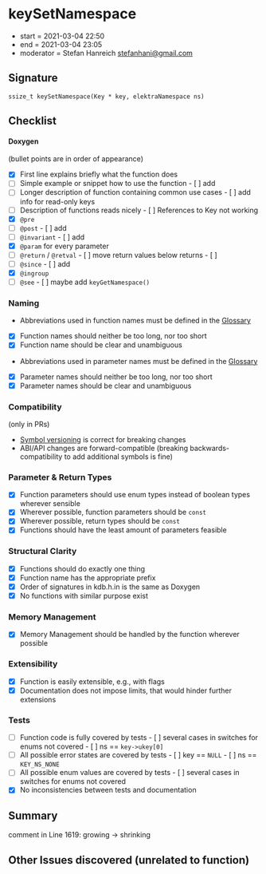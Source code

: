 # keySetNamespace

- start = 2021-03-04 22:50
- end = 2021-03-04 23:05
- moderator = Stefan Hanreich <stefanhani@gmail.com>

## Signature

`ssize_t keySetNamespace(Key * key, elektraNamespace ns)`

## Checklist

#### Doxygen

(bullet points are in order of appearance)

- [x] First line explains briefly what the function does
- [ ] Simple example or snippet how to use the function
      - [ ] add
- [ ] Longer description of function containing common use cases
      - [ ] add info for read-only keys
- [ ] Description of functions reads nicely
      - [ ] References to Key not working
- [x] `@pre`
- [ ] `@post`
      - [ ] add
- [ ] `@invariant`
      - [ ] add
- [x] `@param` for every parameter
- [ ] `@return` / `@retval`
      - [ ] move return values below returns
      - [ ] 
- [ ] `@since`
      - [ ] add
- [x] `@ingroup`
- [ ] `@see`
      - [ ] maybe add `keyGetNamespace()`

### Naming

- Abbreviations used in function names must be defined in the
      [Glossary](/doc/help/elektra-glossary.md)
- [x] Function names should neither be too long, nor too short
- [x] Function name should be clear and unambiguous
- Abbreviations used in parameter names must be defined in the
      [Glossary](/doc/help/elektra-glossary.md)
- [x] Parameter names should neither be too long, nor too short
- [x] Parameter names should be clear and unambiguous

### Compatibility

(only in PRs)

- [Symbol versioning](/doc/dev/symbol-versioning.md)
      is correct for breaking changes
- ABI/API changes are forward-compatible (breaking backwards-compatibility
      to add additional symbols is fine)

### Parameter & Return Types

- [x] Function parameters should use enum types instead of boolean types
      wherever sensible
- [x] Wherever possible, function parameters should be `const`
- [x] Wherever possible, return types should be `const`
- [x] Functions should have the least amount of parameters feasible

### Structural Clarity

- [x] Functions should do exactly one thing
- [x] Function name has the appropriate prefix
- [x] Order of signatures in kdb.h.in is the same as Doxygen
- [x] No functions with similar purpose exist

### Memory Management

- [x] Memory Management should be handled by the function wherever possible

### Extensibility

- [x] Function is easily extensible, e.g., with flags
- [x] Documentation does not impose limits, that would hinder further extensions

### Tests

- [ ] Function code is fully covered by tests
      - [ ] several cases in switches for enums not covered
      - [ ] ns == `key->ukey[0]`
- [ ] All possible error states are covered by tests
      - [ ] key == `NULL`
      - [ ] ns == `KEY_NS_NONE`
- [ ] All possible enum values are covered by tests
      - [ ] several cases in switches for enums not covered
- [x] No inconsistencies between tests and documentation

## Summary
comment in Line 1619: growing -> shrinking

## Other Issues discovered (unrelated to function)
